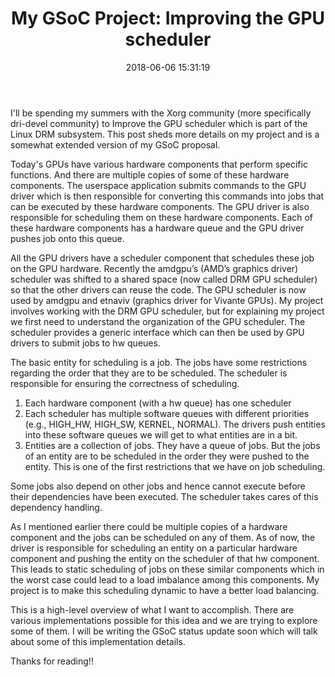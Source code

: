 ﻿---
layout:     post
title:      "My GSoC Project: Improving the GPU scheduler"
date:       2018-06-06 15:31:19
excerpt_separator: <!--more-->
categories: GSoC 
tags: [GSoC, Programming]
comments:   true

---

I'll be spending my summers with the Xorg community (more specifically dri-devel community) to Improve the GPU scheduler which is part of
the Linux DRM subsystem. This post sheds more details on my project and is a somewhat extended version of my GSoC proposal.

<!--more-->

Today's GPUs have various hardware components that perform specific functions. And there are multiple copies of some of these hardware
components. The userspace application submits commands to the GPU driver which is then responsible for converting this commands into jobs
that can be executed by these hardware components. The GPU driver is also responsible for scheduling them on these hardware components. 
Each of these hardware components has a hardware queue and the GPU driver pushes job onto this queue. 


All the GPU drivers have a scheduler component that schedules these job 
on the GPU hardware. Recently the amdgpu’s (AMD’s graphics driver)
scheduler was shifted to a shared space (now called DRM GPU scheduler) so that the other
drivers can reuse the code. The GPU scheduler is now used by amdgpu and etnaviv (graphics
driver for Vivante GPUs). My project involves working with the DRM GPU scheduler, but for explaining my project we first need to understand the
organization of the GPU scheduler. The scheduler provides a generic interface which can then be used by GPU drivers to submit jobs to hw
queues. 

The basic entity for scheduling is a job. The jobs have some restrictions regarding the order that they are to be scheduled. The scheduler
is responsible for ensuring the correctness of scheduling.

1. Each hardware component (with a hw queue) has one scheduler
2. Each scheduler has multiple software queues with different priorities (e.g., HIGH_HW, HIGH_SW, KERNEL, NORMAL). The drivers  push
   entities into these software queues we will get to what entities are in a bit.
3. Entities are a collection of jobs. They have a queue of jobs. But the jobs of an entity are to be scheduled in the order they
   were pushed to the entity. This is one of the first restrictions that we have on job scheduling.

Some jobs also depend on other jobs and hence cannot execute before their dependencies have been executed. The scheduler takes cares of this
dependency handling.

As I mentioned earlier there could be multiple copies of a hardware component and the jobs can be scheduled on any of them. As of now, the
driver is responsible for scheduling an entity on a particular hardware component and pushing the entity on the scheduler of that hw component.
This leads to static scheduling of jobs on these similar components which in the worst case could lead to a load imbalance among this
components. My project is to make this scheduling dynamic to have a better load balancing.

This is a high-level overview of what I want to accomplish. There are various implementations possible for this idea and we are trying to
explore some of them. I will be writing the GSoC status update soon which will talk about some of this implementation details.

Thanks for reading!!
